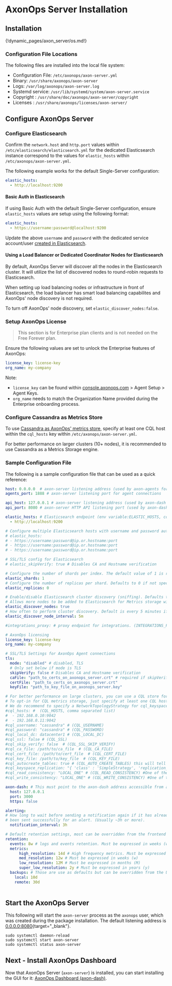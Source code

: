 # AxonOps Server Installation

## Installation

{!dynamic_pages/axon_server/os.md!}

### Configuration File Locations

The following files are installed into the local file system:

- Configuration File: `/etc/axonops/axon-server.yml`
- Binary: `/usr/share/axonops/axon-server`
- Logs: `/var/log/axonops/axon-server.log`
- Systemd service: `/usr/lib/systemd/system/axon-server.service`
- Copyright : `/usr/share/doc/axonops/axon-server/copyright`
- Licenses : `/usr/share/axonops/licenses/axon-server/`

## Configure AxonOps Server

### Configure Elasticsearch

Confirm the `network.host` and `http.port` values within
`/etc/elasticsearch/elasticsearch.yml` for the dedicated Elasticsearch instance
correspond to the values for `elastic_hosts` within `/etc/axonops/axon-server.yml`.

The following example works for the default Single-Server configuration:

```yaml
elastic_hosts:
  - http://localhost:9200
```

#### Basic Auth in Elasticsearch

If using Basic Auth with the default Single-Server configuration,
ensure `elastic_hosts` values are setup using the following format:

```yaml
elastic_hosts:
  - https://username:password@localhost:9200
```

Update the above `username` and `password` with the dedicated service account/user
[created in Elasticsearch](../../elasticsearch/install/#set-passwords-for-default-user).

#### Using a Load Balancer or Dedicated Coordinator Nodes for Elasticsearch

By default, AxonOps Server will discover all the nodes in the Elasticsearch cluster.
It will utilize the list of discovered nodes to round-robin requests to Elasticsearch.

When setting up load balancing nodes or infrastructure in front of Elasticsearch,
the load balancer has smart load balancing capabilites and AxonOps' node discovery is not required.

To turn off AxonOps' node discovery, set `elastic_discover_nodes:false`.

### Setup AxonOps License

> This section is for Enterprise plan clients and is not needed on the Free Forever plan.

Ensure the following values are set to unlock the Enterprise features of AxonOps:

```yaml
license_key: license-key
org_name: my-company
```

Note:

- `license_key` can be found within [console.axonops.com](https://console.axonops.com) > Agent Setup > Agent Keys.
- `org_name` needs to match the Organization Name provided during the Enterprise onboarding process.

### Configure Cassandra as Metrics Store

To use [Cassandra as AxonOps' metrics store](../metricsdatabase/),
specify at least one CQL host within the `cql_hosts` key within `/etc/axonops/axon-server.yml`.

For better performance on larger clusters (10+ nodes),
it is recommended to use Cassandra as a Metrics Storage engine.

### Sample Configuration File

The following is a sample configuration file that can be used as a quick reference:

```yaml hl_lines="7 8 33 34"
host: 0.0.0.0  # axon-server listening address (used by axon-agents for connections) (env variable: AXONSERVER_HOST)
agents_port: 1888 # axon-server listening port for agent connections 

api_host: 127.0.0.1 # axon-server listening address (used by axon-dash for connections)
api_port: 8080 # axon-server HTTP API listening port (used by axon-dash) (AXONSERVER_PORT)

elastic_hosts: # Elasticsearch endpoint (env variable:ELASTIC_HOSTS, comma separated list)
  - http://localhost:9200

# Configure multiple Elasticsearch hosts with username and password authentication
# elastic_hosts:
# - https://username:password@ip.or.hostname:port
# - https://username:password@ip.or.hostname:port
# - https://username:password@ip.or.hostname:port

# SSL/TLS config for Elasticsearch
# elastic_skipVerify: true # Disables CA and Hostname verification

# Configure the number of shards per index. The default value of 1 is recommended for most use cases
elastic_shards: 1
# Configure the number of replicas per shard. Defaults to 0 if not specified.
elastic_replicas: 0

# Enable/disable Elasticsearch cluster discovery (sniffing). Defaults to true, set to false to disable
# Allows more nodes to be added to Elasticsearch for Metrics storage without having to restart Axon-Server and update elastic_hosts with all the ELK node values.
elastic_discover_nodes: true
# How often to perform cluster discovery. Default is every 5 minutes if this is omitted
elastic_discover_node_interval: 5m

#integrations_proxy: # proxy endpoint for integrations. (INTEGRATIONS_PROXY)

# AxonOps licensing
license_key: license-key
org_name: my-company

# SSL/TLS Settings for AxonOps Agent connections
tls:
  mode: "disabled" # disabled, TLS
  # Only set below if mode is TLS
  skipVerify: false # Disables CA and Hostname verification
  caFile: "path_to_certs_on_axonops_server.crt" # required if skipVerify is not set and you are using a self-signed cert
  certFile: "path_to_certs_on_axonops_server.crt"
  keyFile: "path_to_key_file_on_axonops_server.key"

# For better performance on large clusters, you can use a CQL store for the metrics.
# To opt-in for CQL metrics storage, just specify at least one CQL host.
# We do recommend to specify a NetworkTopologyStrategy for cql_keyspace_replication
#cql_hosts: #  (CQL_HOSTS, comma separated list)
#  - 192.168.0.10:9042
#  - 192.168.0.11:9042
#cql_username: "cassandra" # (CQL_USERNAME)
#cql_password: "cassandra" # (CQL_PASSWORD)
#cql_local_dc: datacenter1 # (CQL_LOCAL_DC)
#cql_ssl: false # (CQL_SSL)
#cql_skip_verify: false  # (CQL_SSL_SKIP_VERIFY)
#cql_ca_file: /path/to/ca_file  # (CQL_CA_FILE)
#cql_cert_file: /path/to/cert_file  # (CQL_CERT_FILE)
#cql_key_file: /path/to/key_file  # (CQL_KEY_FILE)
#cql_autocreate_tables: true # (CQL_AUTO_CREATE_TABLES) this will tell axon-server to automatically create the metrics tables (true is recommended)
#cql_keyspace_replication: "{ 'class' : 'SimpleStrategy', 'replication_factor' : 1 }" # (CQL_KS_REPLICATION) keyspace replication for the metrics tables
#cql_read_consistency: "LOCAL_ONE" # (CQL_READ_CONSISTENCY) #One of the following:	ANY, ONE, TWO, THREE, QUORUM, ALL, LOCAL_QUORUM, EACH_QUORUM, LOCAL_ONE
#cql_write_consistency: "LOCAL_ONE" # (CQL_WRITE_CONSISTENCY) #One of the following:	ANY, ONE, TWO, THREE, QUORUM, ALL, LOCAL_QUORUM, EACH_QUORUM, LOCAL_ONE

axon-dash: # This must point to the axon-dash address accessible from axon-server
  host: 127.0.0.1
  port: 3000
  https: false

alerting:
# How long to wait before sending a notification again if it has already
# been sent successfully for an alert. (Usually ~3h or more).
  notification_interval: 3h

# Default retention settings, most can be overridden from the frontend
retention:
  events: 8w # logs and events retention. Must be expressed in weeks (w)
  metrics:
      high_resolution: 14d # High frequency metrics. Must be expressed in days (d)
      med_resolution: 12w # Must be expressed in weeks (w)
      low_resolution: 12M # Must be expressed in months (M)
      super_low_resolution: 2y # Must be expressed in years (y)
  backups: # Those are use as defaults but can be overridden from the UI
    local: 10d
    remote: 30d
    
```

## Start the AxonOps Server

This following will start the `axon-server` process as the `axonops` user,
which was created during the package installation.
The default listening address is [0.0.0.0:8080](http://0.0.0.0:8080){target="_blank"}.

``` -
sudo systemctl daemon-reload
sudo systemctl start axon-server
sudo systemctl status axon-server
```

## Next - Install AxonOps Dashboard

Now that AxonOps Server (`axon-server`) is installed, you can start installing the GUI for it: [AxonOps Dashboard (axon-dash)](../axon-dash/install.md).

